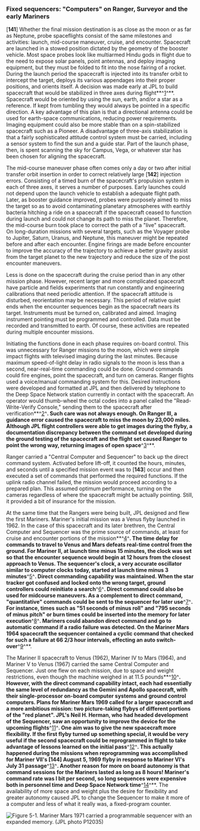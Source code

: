 ### Fixed sequencers: "Computers" on Ranger, Surveyor and the early Mariners

\[**141**\] Whether the final mission destination is as close as the
moon or as far as Neptune, probe spaceflights consist of the same
milestones and activities: launch, mid-course maneuver, cruise, and
encounter. Spacecraft are launched in a stowed position dictated by the
geometry of the booster vehicle. Most space probes look like multiarmed
Hindu gods in flight due to the need to expose solar panels, point
antennas, and deploy imaging equipment, but they must be folded to fit
into the nose fairing of a rocket. During the launch period the
spacecraft is injected into its transfer orbit to intercept the target,
deploys its various appendages into their proper positions, and orients
itself. A decision was made early at JPL to build spacecraft that would
be stabilized in three axes during flight**^[1](Source5.html)^**.
Spacecraft would be oriented by using the sun, earth, and/or a star as a
reference. If kept from tumbling they would always be pointed in a
specific direction. A key advantage of this plan is that a directional
antenna could be used for earth-space communications, reducing power
requirements. Imaging equipment could also be more stable than on a
spin-stabilized spacecraft such as a Pioneer. A disadvantage of
three-axis stabilization is that a fairly sophisticated attitude control
system must be carried, including a sensor system to find the sun and a
guide star. Part of the launch phase, then, is spent scanning the sky
for Campus, Vega, or whatever star has been chosen for aligning the
spacecraft.

The mid-course maneuver phase often comes only a day or two after
initial transfer orbit insertion in order to correct relatively large
\[**142**\] injection errors. Consisting of a timed burn of the
spacecraft's propulsion system in each of three axes, it serves a number
of purposes. Early launches could not depend upon the launch vehicle to
establish a adequate flight path. Later, as booster guidance improved,
probes were purposely aimed to miss the target so as to avoid
contaminating planetary atmospheres with earthly bacteria hitching a
ride on a spacecraft if the spacecraft ceased to function during launch
and could not change its path to miss the planet. Therefore, the
mid-course burn took place to correct the path of a "live" spacecraft.
On long-duration missions with several targets, such as the Voyager
probe to Jupiter, Saturn, Uranus, and Neptune, this maneuver might be
repeated before and after each encounter. Engine firings are made before
encounter to improve the accuracy of the trajectory to achieve a better
gravity assist from the target planet to the new trajectory and reduce
the size of the post encounter maneuvers.

Less is done on the spacecraft during the cruise period than in any
other mission phase. However, recent larger and more complicated
spacecraft have particle and fields experiments that run constantly and
engineering calibrations that need periodic attention. If the spacecraft
attitude is disturbed, reorientation may be necessary. This period of
relative quiet ends when the encounter sequences begin as the spacecraft
nears its target. Instruments must be turned on, calibrated and aimed.
Imaging instrument pointing must be programmed and controlled. Data must
be recorded and transmitted to earth. Of course, these activities are
repeated during multiple encounter missions.

Initiating the functions done in each phase requires on-board control.
This was unnecessary for Ranger missions to the moon, which were simple
impact flights with televised imaging during the last minutes. Because
maximum speed-of-light delay in radio signals to the moon is less than a
second, near-real-time commanding could be done. Ground commands could
fire engines, point the spacecraft, and turn on cameras. Ranger flights
used a voice/manual commanding system for this. Desired instructions
were developed and formatted at JPL and then delivered by telephone to
the Deep Space Network station currently in contact with the spacecraft.
An operator would thumb-wheel the octal codes into a panel called the
"Read-Write-Verify Console," sending them to the spacecraft after
verification**^[2](Source5.html)^**. Such care was not always enough. On
Ranger III, a guidance error caused the spacecraft to miss the moon by
23,000 miles. Although JPL flight controllers were able to get images
during the flyby, a documentation discrepancy between the command set
developed during the ground testing of the spacecraft and the flight set
caused Ranger to point the wrong way, returning images of open
space**^[3](Source5.html)^**.

Ranger carried a "Central Computer and Sequencer" to back up the direct
command system. Activated before lift-off, it counted the hours,
minutes, and seconds until a specified mission event was to \[**143**\]
occur and then executed a set of commands that performed the required
functions. If the uplink radio channel failed, the mission would proceed
according to a prepared plan. This assumed optimum performance, turning
on the cameras regardless of where the spacecraft might be actually
pointing. Still, it provided a bit of insurance for the mission.

At the same time that the Rangers were being built, JPL designed and
flew the first Mariners. Mariner's initial mission was a Venus flyby
launched in 1962. In the case of this spacecraft and its later brethren,
the Central Computer and Sequencer was the prime source of commands, at
least for cruise and encounter portions of the
mission**^[4](Source5.html)^**. The time delay for commands to travel to
Venus and Mars defeats real-time control from the ground. For Mariner
II, at launch time minus 15 minutes, the clock was set so that the
encounter sequence would begin at 12 hours from the closest approach to
Venus. The sequencer's clock, a very accurate oscillator similar to
computer clocks today, started at launch time minus 3
minutes**^[5](Source5.html)^**. Direct commanding capability was
maintained. When the star tracker got confused and locked onto the wrong
target, ground controllers could reinitiate a
search**^[6](Source5.html)^**. Direct command could also be used for
midcourse maneuvers. As a complement to direct command, "quantitative"
commands could be sent to the sequencer for later
use**^[7](Source5.html)^**. For instance, times such as "51 seconds of
minus roll" and "795 seconds of minus pitch" or burn times could be
inserted into the memory for later execution**^[8](Source5.html)^**.
Mariners could abandon direct command and go to automatic command if a
radio failure was detected. On the Mariner Mars 1964 spacecraft the
sequencer contained a cyclic command that checked for such a failure at
66 2/3 hour intervals, effecting an auto
switch-over**^[9](Source5.html)^**.

The Mariner II spacecraft to Venus (1962), Mariner IV to Mars (1964),
and Mariner V to Venus (1967) carried the same Central Computer and
Sequencer. Just one flew on each mission, due to space and weight
restrictions, even though the machine weighed in at 11.5
pounds**^[10](Source5.html)^**. However, with the direct command
capability intact, each had essentially the same level of redundancy as
the Gemini and Apollo spacecraft, with their single-processor on-board
computer systems and ground control computers. Plans for Mariner Mars
1969 called for a larger spacecraft and a more ambitious mission: two
picture-taking flybys of different portions of the "red planet". JPL's
Neil H. Herman, who had headed development of the Sequencer, saw an
opportunity to improve the device for the upcoming
flights**^[11](Source5.html)^**. One aim was to give the new spacecraft
more flexibility. If the first flyby turned up something special, it
would be very useful if the second spacecraft could be reprogrammed in
flight to take advantage of lessons learned on the initial
pass**^[12](Source5.html)^**. This actually happened during the missions
when reprogramming was accomplished for Mariner VII's \[**144**\] August
5, 1969 flyby in response to Mariner VI's July 31
passage**^[13](Source5.html)^**. Another reason for more on board
autonomy is that command sessions for the Mariners lasted as long as 8
hours! Mariner's command rate was l bit per second, so long sequences
were expensive both in personnel time and Deep Space Network
time**^[14](Source5.html)^**. The availability of more space and weight
plus the desire for flexibility and greater autonomy caused JPL to
change the Sequencer to make it more of a computer and less of what it
really was, a fixed-program counter.

![Figure 5-1. Mariner Mars 1971 carried a programmable sequencer with an
expanded memory. (JPL photo P12035)](images/p144.jpg)
